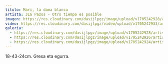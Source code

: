 ```yaml
---
titulo: Mari, la dama blanca
artista: JLG Pazos - Otro tiempo es posible
imagen: https://res.cloudinary.com/dasijlpgz/image/upload/v1705242928/artistas/Jose%20Luis%20Gonz%C3%A1lez%20Pazos%20-%20Otro%20tiempo%20es%20posible/obra_11/P1090159.jpg
video: https://res.cloudinary.com/dasijlpgz/video/upload/v1705242933/artistas/Jose%20Luis%20Gonz%C3%A1lez%20Pazos%20-%20Otro%20tiempo%20es%20posible/obra_11/Sin_t%C3%ADtulo_1.mp4
galeria:
  - https://res.cloudinary.com/dasijlpgz/image/upload/v1705242928/artistas/Jose%20Luis%20Gonz%C3%A1lez%20Pazos%20-%20Otro%20tiempo%20es%20posible/obra_11/P1090159.jpg
  - https://res.cloudinary.com/dasijlpgz/image/upload/v1705242926/artistas/Jose%20Luis%20Gonz%C3%A1lez%20Pazos%20-%20Otro%20tiempo%20es%20posible/obra_11/P1090158.jpg
  - https://res.cloudinary.com/dasijlpgz/image/upload/v1705242924/artistas/Jose%20Luis%20Gonz%C3%A1lez%20Pazos%20-%20Otro%20tiempo%20es%20posible/obra_11/P1090157.jpg
---
```

18-43-24cm.
Gresa eta egurra.